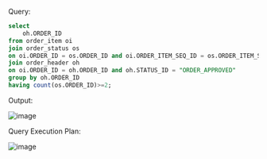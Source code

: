 Query:

```sql
select 
	oh.ORDER_ID 
from order_item oi 
join order_status os 
on oi.ORDER_ID = os.ORDER_ID and oi.ORDER_ITEM_SEQ_ID = os.ORDER_ITEM_SEQ_ID and os.STATUS_ID="ITEM_COMPLETED"
join order_header oh
on oi.ORDER_ID = oh.ORDER_ID and oh.STATUS_ID = "ORDER_APPROVED"
group by oh.ORDER_ID
having count(os.ORDER_ID)>=2;
```
Output:

![image](https://github.com/Sandesh3003/TrainingAssignment/assets/77960808/5d15418e-b501-4943-9149-08e010bf4fe6)

Query Execution Plan:

![image](https://github.com/Sandesh3003/TrainingAssignment/assets/77960808/a8f19990-c9e3-4174-a72f-ef5ccc090ac1)
